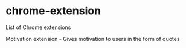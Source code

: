 # chrome-extension
List of Chrome extensions

Motivation extension - Gives motivation to users in the form of quotes 
